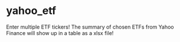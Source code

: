 # yahoo_etf

Enter multiple ETF tickers! The summary of chosen ETFs from Yahoo Finance will show up in a table as a xlsx file!
